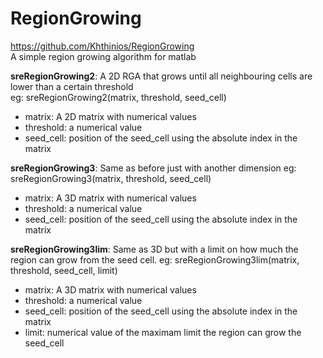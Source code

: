 # RegionGrowing
https://github.com/Khthinios/RegionGrowing  
A simple region growing algorithm for matlab

**sreRegionGrowing2**: A 2D RGA that grows until all neighbouring cells are lower than a certain threshold  
eg: sreRegionGrowing2(matrix, threshold, seed_cell)    
- matrix: A 2D matrix with numerical values  
- threshold: a numerical value  
- seed_cell: position of the seed_cell using the absolute index in the matrix  
    
**sreRegionGrowing3**: Same as before just with another dimension
eg: sreRegionGrowing3(matrix, threshold, seed_cell)  
- matrix: A 3D matrix with numerical values  
- threshold: a numerical value  
- seed_cell: position of the seed_cell using the absolute index in the matrix  
    
**sreRegionGrowing3lim**: Same as 3D but with a limit on how much the region can grow from the seed cell.
eg: sreRegionGrowing3lim(matrix, threshold, seed_cell, limit)  
- matrix: A 3D matrix with numerical values  
- threshold: a numerical value  
- seed_cell: position of the seed_cell using the absolute index in the matrix  
- limit: numerical value of the maximam limit the region can grow the seed_cell  

